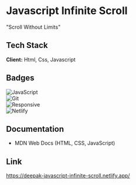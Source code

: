 
# Javascript Infinite Scroll

"Scroll Without Limits"



## Tech Stack

**Client:**  Html, Css, Javascript





## Badges

![JavaScript](https://img.shields.io/badge/JavaScript-ES6-yellow)  
![Git](https://img.shields.io/badge/Git-Version--Control-red)  
![Responsive](https://img.shields.io/badge/Responsive-Design-green)  
![Netlify](https://img.shields.io/badge/Deployed%20on-Netlify-brightgreen)





## Documentation

- MDN Web Docs (HTML, CSS, JavaScript)




## Link 

https://deepak-javascript-infinite-scroll.netlify.app/

